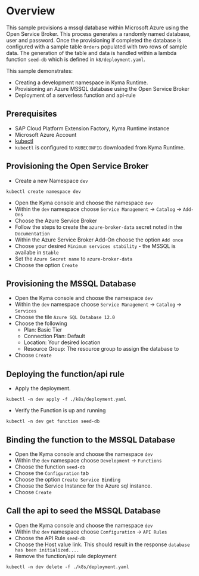 # Overview

This sample provisions a mssql database within Microsoft Azure using the Open Service Broker. This process generates a randomly named database, user and password. Once the provisioning if completed the database is configured with a sample table `Orders` populated with two rows of sample data. The generation of the table and data is handled within a lambda function `seed-db` which is defined in `k8/deployment.yaml`.

This sample demonstrates:

- Creating a development namespace in Kyma Runtime.
- Provisioning an Azure MSSQL database using the Open Service Broker
- Deployment of a serverless function and api-rule

## Prerequisites

- SAP Cloud Platform Extension Factory, Kyma Runtime instance
- Microsoft Azure Account
- [kubectl](https://kubernetes.io/docs/tasks/tools/install-kubectl/)
- `kubectl` is configured to `KUBECONFIG` downloaded from Kyma Runtime.

## Provisioning the Open Service Broker

- Create a new Namespace `dev`

```shell script
kubectl create namespace dev
```

- Open the Kyma console and choose the namespace `dev`
- Within the `dev` namespace choose `Service Management` -> `Catalog` -> `Add-Ons`
- Choose the Azure Service Broker
- Follow the steps to create the `azure-broker-data` secret noted in the `Documentation`
- Within the Azure Service Broker Add-On choose the option `Add once`
- Choose your desired `Minimum services stability` - the MSSQL is availabe in `Stable`
- Set the `Azure Secret name` to `azure-broker-data`
- Choose the option `Create`

## Provisioning the MSSQL Database

- Open the Kyma console and choose the namespace `dev`
- Within the `dev` namespace choose `Service Management` -> `Catalog` -> `Services`
- Choose the tile `Azure SQL Database 12.0`
- Choose the following
  - Plan: Basic Tier
  - Connection Plan: Default
  - Location: Your desired location
  - Resource Group: The resource group to assign the database to
- Choose `Create`

## Deploying the function/api rule

- Apply the deployment.

```shell script
kubectl -n dev apply -f ./k8s/deployment.yaml
```

- Verify the Function is up and running

```shell script
kubectl -n dev get function seed-db
```

## Binding the function to the MSSQL Database

- Open the Kyma console and choose the namespace `dev`
- Within the `dev` namespace choose `Development` -> `Functions`
- Choose the function `seed-db`
- Choose the `Configuration` tab
- Choose the option `Create Service Binding`
- Choose the Service Instance for the Azure sql instance.
- Choose `Create`

## Call the api to seed the MSSQL Database

- Open the Kyma console and choose the namespace `dev`
- Within the `dev` namespace choose `Configuration` -> `API Rules`
- Choose the API Rule `seed-db`
- Choose the Host value link. This should result in the response `database has been initialized....`
- Remove the function/api rule deployment

```shell script
kubectl -n dev delete -f ./k8s/deployment.yaml
```
